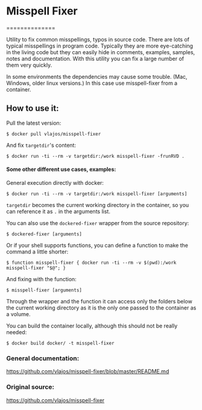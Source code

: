 # Misspell Fixer

==============

Utility to fix common misspellings, typos in source code. There are lots of typical misspellings in program code.
Typically they are more eye-catching in the living code but they can easily hide in comments, examples, samples, notes and documentation.
With this utility you can fix a large number of them very quickly.

In some environments the dependencies may cause some trouble. (Mac, Windows, older linux versions.)
In this case use misspell-fixer from a container.

## How to use it:

Pull the latest version:

    $ docker pull vlajos/misspell-fixer

And fix `targetdir`'s content:

    $ docker run -ti --rm -v targetdir:/work misspell-fixer -frunRVD .

#### Some other different use cases, examples:

General execution directly with docker:

    $ docker run -ti --rm -v targetdir:/work misspell-fixer [arguments]

`targetdir` becomes the current working directory in the container, so you can reference it as `.` in the arguments list.

You can also use the `dockered-fixer` wrapper from the source repository:

    $ dockered-fixer [arguments]

Or if your shell supports functions, you can define a function to make the command a little shorter:

    $ function misspell-fixer { docker run -ti --rm -v $(pwd):/work misspell-fixer "$@"; }

And fixing with the function:

    $ misspell-fixer [arguments]

Through the wrapper and the function it can access only the folders below the current working directory
as it is the only one passed to the container as a volume.

You can build the container locally, although this should not be really needed:

    $ docker build docker/ -t misspell-fixer

### General documentation:

https://github.com/vlajos/misspell-fixer/blob/master/README.md

### Original source:

https://github.com/vlajos/misspell-fixer
